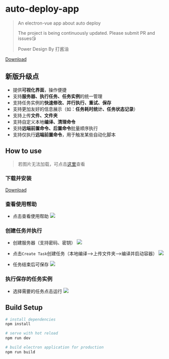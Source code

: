 # auto-deploy-app

> An electron-vue app about auto deploy
> 
> The project is being continuously updated. Please submit PR and issues😘
> 
> Power Design By 打酱油

[Download](https://github.com/aotianwinter/auto-deploy-app/releases)

## 新版升级点
- 提供**可视化界面**，操作便捷
- 支持**服务器、执行任务、任务实例**的统一管理
- 支持任务实例的**快速修改、并行执行、重试、保存**
- 支持更加友好的信息展示（如：**任务耗时统计、任务状态记录**）
- 支持上传**文件、文件夹**
- 支持自定义本地**编译、清理命令**
- 支持**远端前置命令、后置命令**批量顺序执行
- 支持仅执行**远端前置命令**，用于触发某些自动化脚本

## How to use

> 若图片无法加载，可点击[这里](https://juejin.cn/post/6916302771129942030#heading-4)查看

### 下载并安装
[Download](https://github.com/aotianwinter/auto-deploy-app/releases)

### 查看使用帮助
- 点击查看使用帮助
![](https://p3-juejin.byteimg.com/tos-cn-i-k3u1fbpfcp/0d457357a18243dea053a8e6a3821b06~tplv-k3u1fbpfcp-watermark.image)

### 创建任务并执行
- 创建服务器（支持密码、密钥）
![](https://p6-juejin.byteimg.com/tos-cn-i-k3u1fbpfcp/f5bbea08539a4ff7900a0219b73c1fbc~tplv-k3u1fbpfcp-watermark.image)

- 点击`Create Task`创建任务（本地编译-->上传文件夹-->编译并启动容器）
![](https://p1-juejin.byteimg.com/tos-cn-i-k3u1fbpfcp/5514b4370f514618bb53966511a2c541~tplv-k3u1fbpfcp-watermark.image)

- 任务结束后可保存
![](https://p3-juejin.byteimg.com/tos-cn-i-k3u1fbpfcp/95b032c4278043f383b4aaa34ee77603~tplv-k3u1fbpfcp-watermark.image)

### 执行保存的任务实例
- 选择需要的任务点击运行
![](https://p1-juejin.byteimg.com/tos-cn-i-k3u1fbpfcp/c9d66bd65625460ba28bc4346b28d38b~tplv-k3u1fbpfcp-watermark.image)

## Build Setup

``` bash
# install dependencies
npm install

# serve with hot reload
npm run dev

# build electron application for production
npm run build
```
